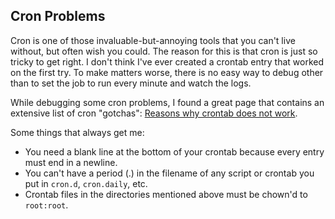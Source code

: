 ## Cron Problems

Cron is one of those invaluable-but-annoying tools that you can't live without,
but often wish you could. The reason for this is that cron is just so tricky to
get right. I don't think I've ever created a crontab entry that worked on the
first try. To make matters worse, there is no easy way to debug other than to
set the job to run every minute and watch the logs.

While debugging some cron problems, I found a great page that contains an
extensive list of cron "gotchas":
[Reasons why crontab does not work](http://askubuntu.com/questions/23009/reasons-why-crontab-does-not-work).

Some things that always get me:

  * You need a blank line at the bottom of your crontab because every entry must
    end in a newline.
  * You can't have a period (.) in the filename of any script or crontab you put
    in `cron.d`, `cron.daily`, etc.
  * Crontab files in the directories mentioned above must be chown'd to
    `root:root`.
